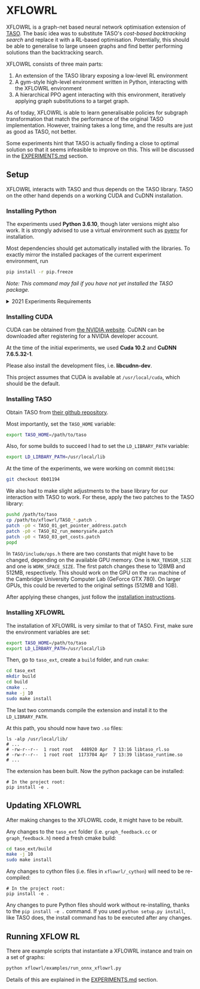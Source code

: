 # XFLOWRL

XFLOWRL is a graph-net based neural network optimisation extension of [TASO](https://github.com/jiazhihao/TASO).
The basic idea was to substitute TASO's *cost-based backtracking search* 
and replace it with a RL-based optimisation. Potentially, this should be
able to generalise to large unseen graphs and find better performing solutions
than the backtracking search.

XFLOWRL consists of three main parts:

1. An extension of the TASO library exposing a low-level RL environment
2. A gym-style high-level environment written in Python, interacting with the XFLOWRL environment
3. A hierarchical PPO agent interacting with this environment, iteratively applying graph substitutions to a target graph.

As of today, XFLOWRL is able to learn generalisable policies for subgraph transformation that
match the performance of the original TASO implementation. However, training takes
a long time, and the results are just as good as TASO, not better.

Some experiments hint that TASO is actually finding a close to optimal solution so
that it seems infeasible to improve on this. This will be discussed in the [EXPERIMENTS.md](EXPERIMENTS.md) section.

## Setup

XFLOWRL interacts with TASO and thus depends on the TASO library. TASO on the other
hand depends on a working CUDA and CuDNN installation.

### Installing Python

The experiments used **Python 3.6.10**, though later versions might also work. It is strongly
advised to use a virtual environment such as [pyenv](https://github.com/pyenv/pyenv-installer)
for installation.

Most dependencies should get automatically installed with the libraries. To exactly mirror the 
installed packages of the current experiment environment, run

```bash
pip install -r pip.freeze
```

_Note: This command may fail if you have not yet installed the TASO package._

<details>
  <summary>2021 Experiments Requirements</summary>
  <h5>Requirements</h5>
    <ul>
    <li> Python: 3.7.0 </li>
    <li> TensorFlow: 2.3.2 </li>
    <li> Cuda: 10.1 (Used 18.04 (LTS), the cuBLAS library needs to be manually installed, it doesn't get installed into `/usr/local/cuda10-1` by default) </li>
    <li> CuDNN: 7.6.5.32-1+cuda10.1 </li>
    <li> Nvidia Driver: >= 418.39 </li>
    </ul>
</details>

### Installing CUDA

CUDA can be obtained from [the NVIDIA website](https://developer.nvidia.com/cuda-downloads). 
CuDNN can be downloaded after registering for a NVIDIA developer account.

At the time of the initial experiments, we used **Cuda 10.2** and **CuDNN 7.6.5.32-1**.

Please also install the development files, i.e. **libcudnn-dev**.

This project assumes that CUDA is available at `/usr/local/cuda`, which should
be the default.

### Installing TASO

Obtain TASO from [their github repository](https://github.com/jiazhihao/TASO).

Most importantly, set the `TASO_HOME` variable:

```bash
export TASO_HOME=/path/to/taso
``` 

Also, for some builds to succeed I had to set the `LD_LIBRARY_PATH` variable:

```bash
export LD_LIRBARY_PATH=/usr/local/lib
```

At the time of the experiments, we were working on commit `0b01194`:

```bash
git checkout 0b01194
```

We also had to make slight adjustments to the base library for our interaction with
TASO to work. For these, apply the two patches to the TASO library:

```bash
pushd /path/to/taso
cp /path/to/xflowrl/TASO_*.patch .
patch -p0 < TASO_01_get_pointer_address.patch
patch -p0 < TASO_02_run_memorysafe.patch
patch -p0 < TASO_03_get_costs.patch
popd
```

In `TASO/include/ops.h` there are two constants that might have to be changed, 
depending on the available GPU memory. One is `MAX_TENSOR_SIZE` and one is
`WORK_SPACE_SIZE`. The first patch changes these to 128MB and 512MB, respectively.
This should work on the GPU on the `ran` machine of the Cambridge University Computer Lab
(GeForce GTX 780). On larger GPUs, this could be reverted to the original settings
(512MB and 1GB).

After applying these changes, just follow the [installation instructions](https://github.com/jiazhihao/TASO/blob/master/INSTALL.md).

### Installing XFLOWRL

The installation of XFLOWRL is very similar to that of TASO. First, make sure the environment
variables are set:

```bash
export TASO_HOME=/path/to/taso
export LD_LIRBARY_PATH=/usr/local/lib
```

Then, go to `taso_ext`, create a `build` folder, and run `cmake`:

```bash
cd taso_ext
mkdir build
cd build
cmake ..
make -j 10
sudo make install
```

The last two commands compile the extension and install it to the `LD_LIBRARY_PATH`.

At this path, you should now have two `.so` files:

```plain
ls -alp /usr/local/lib/
# ...
# -rw-r--r--  1 root root   448920 Apr  7 13:16 libtaso_rl.so
# -rw-r--r--  1 root root  1173704 Apr  7 13:39 libtaso_runtime.so
# ...
```

The extension has been built. Now the python package can be installed:

```
# In the project root:
pip install -e .
```

## Updating XFLOWRL

After making changes to the XFLOWRL code, it might have to be rebuilt. 

Any changes to the `taso_ext` folder (i.e. `graph_feedback.cc` or
`graph_feedback.h`) need a fresh cmake build:

```bash
cd taso_ext/build
make -j 10
sudo make install
```

Any changes to cython files (i.e. files in `xflowrl/_cython`) will need to be
re-compiled:

```
# In the project root:
pip install -e .
```

Any changes to pure Python files should work without re-installing, thanks to
the `pip install -e .` command. If you used `python setup.py install`, like TASO
does, the install command has to be executed after any changes.

## Running XFLOW RL

There are example scripts that instantiate a XFLOWRL instance and train
on a set of graphs: 

```bash
python xflowrl/examples/run_onnx_xflowrl.py
```

Details of this are explained in the [EXPERIMENTS.md](EXPERIMENTS.md) section.